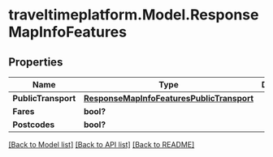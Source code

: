 
# traveltimeplatform.Model.ResponseMapInfoFeatures

## Properties

Name | Type | Description | Notes
------------ | ------------- | ------------- | -------------
**PublicTransport** | [**ResponseMapInfoFeaturesPublicTransport**](ResponseMapInfoFeaturesPublicTransport.md) |  | [optional] 
**Fares** | **bool?** |  | 
**Postcodes** | **bool?** |  | 

[[Back to Model list]](../README.md#documentation-for-models)
[[Back to API list]](../README.md#documentation-for-api-endpoints)
[[Back to README]](../README.md)


